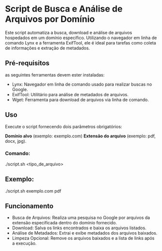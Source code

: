 # Script de Busca e Análise de Arquivos por Domínio
Este script automatiza a busca, download e análise de arquivos hospedados em um domínio específico. Utilizando o navegador em linha de comando Lynx e a ferramenta ExifTool, ele é ideal para tarefas como coleta de informações e extração de metadados.

## Pré-requisitos
 as seguintes ferramentas devem ester instaladas:

- Lynx: Navegador em linha de comando usado para realizar buscas no Google.
- ExifTool: Utilitário para análise de metadados de arquivos.
- Wget: Ferramenta para download de arquivos via linha de comando.

## Uso
Execute o script fornecendo dois parâmetros obrigatórios:

**Domínio alvo** (exemplo: exemplo.com)
**Extensão do arquivo** (exemplo: pdf, docx, jpg).

### Comando:

./script.sh <alvo> <tipo_de_arquivo>
## Exemplo:
./script.sh exemplo.com pdf

## Funcionamento
- Busca de Arquivos: Realiza uma pesquisa no Google por arquivos da extensão especificada dentro do domínio fornecido.
- Download: Salva os links encontrados e baixa os arquivos listados.
- Análise de Metadados: Extrai e exibe metadados dos arquivos baixados.
- Limpeza Opcional: Remove os arquivos baixados e a lista de links após a execução.
